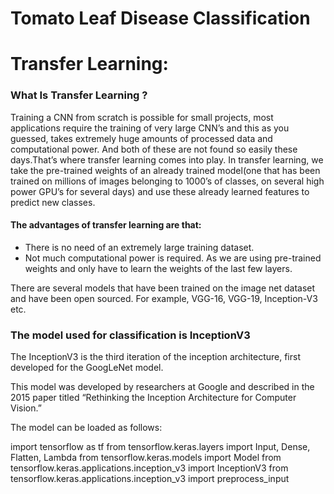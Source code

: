# Tomato Leaf Disease Classification

# Transfer Learning:
  <h3>What Is Transfer Learning ?</h3>
  <p>Training a CNN from scratch is possible for small projects, most applications require the training of very large CNN’s and this as you guessed, takes extremely huge amounts of processed data and computational power. And both of these are not found so easily these days.That’s where transfer learning comes into play. In transfer learning, we take the pre-trained weights of an already trained model(one that has been trained on millions of images belonging to 1000’s of classes, on several high power GPU’s for several days) and use these already learned features to predict new classes.</p>
  
<h4>The advantages of transfer learning are that:</h4>
<ul><li>There is no need of an extremely large training dataset.</li>
<li>Not much computational power is required. As we are using pre-trained weights and only have to learn the weights of the last few layers.</li></ul>

There are several models that have been trained on the image net dataset and have been open sourced. For example, VGG-16, VGG-19, Inception-V3 etc.

 <h3>The model used for classification is InceptionV3 </h3>
  <p>The InceptionV3 is the third iteration of the inception architecture, first developed for the GoogLeNet model.</p>
  <p>This model was developed by researchers at Google and described in the 2015 paper titled “Rethinking the Inception Architecture for Computer Vision.”</p>
The model can be loaded as follows:

import tensorflow as tf
from tensorflow.keras.layers import Input, Dense, Flatten, Lambda
from tensorflow.keras.models import Model 
from tensorflow.keras.applications.inception_v3 import InceptionV3
from tensorflow.keras.applications.inception_v3 import preprocess_input
